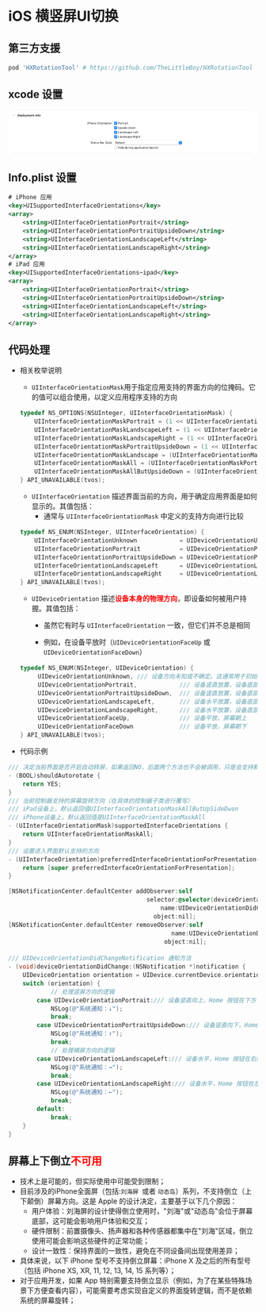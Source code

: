 # iOS 横竖屏UI切换

## 第三方支援

```ruby
pod 'HXRotationTool' # https://github.com/TheLittleBoy/HXRotationTool
```

## xcode 设置

![image-20240702165235414](./assets/image-20240702165235414.png)

## Info.plist 设置

```xml
# iPhone 应用
<key>UISupportedInterfaceOrientations</key>
<array>
    <string>UIInterfaceOrientationPortrait</string>
    <string>UIInterfaceOrientationPortraitUpsideDown</string>
    <string>UIInterfaceOrientationLandscapeLeft</string>
    <string>UIInterfaceOrientationLandscapeRight</string>
</array>
# iPad 应用
<key>UISupportedInterfaceOrientations~ipad</key>
<array>
    <string>UIInterfaceOrientationPortrait</string>
    <string>UIInterfaceOrientationPortraitUpsideDown</string>
    <string>UIInterfaceOrientationLandscapeLeft</string>
    <string>UIInterfaceOrientationLandscapeRight</string>
</array>
```

## 代码处理

* 相关枚举说明

  * `UIInterfaceOrientationMask`用于指定应用支持的界面方向的位掩码。它的值可以组合使用，以定义应用程序支持的方向

  ```objective-c
  typedef NS_OPTIONS(NSUInteger, UIInterfaceOrientationMask) {
      UIInterfaceOrientationMaskPortrait = (1 << UIInterfaceOrientationPortrait),/// 表示设备处于竖屏（Portrait）模式。
      UIInterfaceOrientationMaskLandscapeLeft = (1 << UIInterfaceOrientationLandscapeLeft),/// 表示设备处于左横屏（Landscape Left）模式。
      UIInterfaceOrientationMaskLandscapeRight = (1 << UIInterfaceOrientationLandscapeRight),/// 表示设备处于右横屏（Landscape Right）模式。
      UIInterfaceOrientationMaskPortraitUpsideDown = (1 << UIInterfaceOrientationPortraitUpsideDown),/// 表示设备处于倒竖屏（Portrait Upside Down）模式。
      UIInterfaceOrientationMaskLandscape = (UIInterfaceOrientationMaskLandscapeLeft | UIInterfaceOrientationMaskLandscapeRight), /// 表示设备可以处于任意横屏（Landscape）模式，包括左横屏和右横屏。
      UIInterfaceOrientationMaskAll = (UIInterfaceOrientationMaskPortrait | UIInterfaceOrientationMaskLandscapeLeft | UIInterfaceOrientationMaskLandscapeRight | UIInterfaceOrientationMaskPortraitUpsideDown),/// 表示设备可以处于所有方向，包括竖屏、左横屏、右横屏和倒竖屏。
      UIInterfaceOrientationMaskAllButUpsideDown = (UIInterfaceOrientationMaskPortrait | UIInterfaceOrientationMaskLandscapeLeft | UIInterfaceOrientationMaskLandscapeRight),/// 表示设备可以处于所有方向，但不包括倒竖屏。
  } API_UNAVAILABLE(tvos);
  ```

  * `UIInterfaceOrientation` 描述界面当前的方向，用于确定应用界面是如何显示的。其值包括：
    * 通常与 `UIInterfaceOrientationMask` 中定义的支持方向进行比较

  ```objective-c
  typedef NS_ENUM(NSInteger, UIInterfaceOrientation) {
      UIInterfaceOrientationUnknown            = UIDeviceOrientationUnknown, /// 界面方向未知或不确定。这通常用于初始化或错误状态
      UIInterfaceOrientationPortrait           = UIDeviceOrientationPortrait, /// 设备处于竖屏（Portrait）模式，即设备的顶部朝上
      UIInterfaceOrientationPortraitUpsideDown = UIDeviceOrientationPortraitUpsideDown,/// 设备处于倒竖屏（Portrait Upside Down）模式，即设备的顶部朝下
      UIInterfaceOrientationLandscapeLeft      = UIDeviceOrientationLandscapeRight, /// 设备处于左横屏（Landscape Left）模式。❤️注意，这个方向对应于设备顶部向右（而不是向左），这与其名称可能引起的直观理解不同❤️
      UIInterfaceOrientationLandscapeRight     = UIDeviceOrientationLandscapeLeft /// 设备处于右横屏（Landscape Right）模式。同样地，这个方向对应于设备顶部向左
  } API_UNAVAILABLE(tvos);
  ```

  * `UIDeviceOrientation` 描述<font color=red>**设备本身的物理方向**</font>，即设备如何被用户持握。其值包括：

    * 虽然它有时与 `UIInterfaceOrientation` 一致，但它们并不总是相同

    * 例如，在设备平放时（`UIDeviceOrientationFaceUp` 或 `UIDeviceOrientationFaceDown`）

  ```objective-c
  typedef NS_ENUM(NSInteger, UIDeviceOrientation) {
       UIDeviceOrientationUnknown, /// 设备方向未知或不确定。这通常用于初始化或错误状态
       UIDeviceOrientationPortrait,            /// 设备竖直放置，设备底部的 Home 键在底部（设备顶部朝上）
       UIDeviceOrientationPortraitUpsideDown,  /// 设备竖直放置，设备底部的 Home 键在顶部（设备顶部朝下）
       UIDeviceOrientationLandscapeLeft,       /// 设备水平放置，设备底部的 Home 键在右侧（设备顶部朝左）
       UIDeviceOrientationLandscapeRight,      /// 设备水平放置，设备底部的 Home 键在左侧（设备顶部朝右）
       UIDeviceOrientationFaceUp,              /// 设备平放，屏幕朝上
       UIDeviceOrientationFaceDown             /// 设备平放，屏幕朝下
  } API_UNAVAILABLE(tvos);
  ```

* 代码示例

```objective-c
/// 决定当前界面是否开启自动转屏，如果返回NO，后面两个方法也不会被调用，只是会支持默认的方向
- (BOOL)shouldAutorotate {
    return YES;
}
/// 当前控制器支持的屏幕旋转方向（在具体的控制器子类进行覆写）
/// iPad设备上，默认返回值UIInterfaceOrientationMaskAllButUpSideDwon
/// iPhone设备上，默认返回值是UIInterfaceOrientationMaskAll
- (UIInterfaceOrientationMask)supportedInterfaceOrientations {
    return UIInterfaceOrientationMaskAll;
}
/// 设置进入界面默认支持的方向
- (UIInterfaceOrientation)preferredInterfaceOrientationForPresentation{
    return [super preferredInterfaceOrientationForPresentation];
}
```

```objective-c
[NSNotificationCenter.defaultCenter addObserver:self
                                       selector:@selector(deviceOrientationDidChange:)
                                           name:UIDeviceOrientationDidChangeNotification
                                         object:nil];
[NSNotificationCenter.defaultCenter removeObserver:self
                                              name:UIDeviceOrientationDidChangeNotification
                                            object:nil];
                                             
/// UIDeviceOrientationDidChangeNotification 通知方法
- (void)deviceOrientationDidChange:(NSNotification *)notification {
    UIDeviceOrientation orientation = UIDevice.currentDevice.orientation;
    switch (orientation) {
            // 处理竖屏方向的逻辑
        case UIDeviceOrientationPortrait:/// 设备竖直向上，Home 按钮在下方
            NSLog(@"系统通知：↓");
            break;
        case UIDeviceOrientationPortraitUpsideDown:/// 设备竖直向下，Home 按钮在上方
            NSLog(@"系统通知：↑");
            break;
            // 处理横屏方向的逻辑
        case UIDeviceOrientationLandscapeLeft:/// 设备水平，Home 按钮在右侧
            NSLog(@"系统通知：→");
            break;
        case UIDeviceOrientationLandscapeRight:/// 设备水平，Home 按钮在左侧
            NSLog(@"系统通知：←");
            break;
        default:
            break;
    }
}                                            
```

## 屏幕上下倒立<font color=red>不可用</font>

* 技术上是可能的，但实际使用中可能受到限制；
* 目前涉及的iPhone全面屏（包括:`刘海屏 `或者 `动态岛`）系列，不支持倒立（上下颠倒）屏幕方向。这是 Apple 的设计决定，主要基于以下几个原因：
  * 用户体验：刘海屏的设计使得倒立使用时，"刘海"或"动态岛"会位于屏幕底部，这可能会影响用户体验和交互；
  * 硬件限制：前置摄像头、扬声器和各种传感器都集中在"刘海"区域，倒立使用可能会影响这些硬件的正常功能；
  * 设计一致性：保持界面的一致性，避免在不同设备间出现使用差异；
* 具体来说，以下 iPhone 型号不支持倒立屏幕：iPhone X 及之后的所有型号（包括 iPhone XS, XR, 11, 12, 13, 14, 15 系列等）；
* 对于应用开发，如果 App 特别需要支持倒立显示（例如，为了在某些特殊场景下方便查看内容），可能需要考虑实现自定义的界面旋转逻辑，而不是依赖系统的屏幕旋转；





